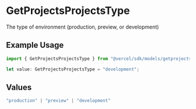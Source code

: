 # GetProjectsProjectsType

The type of environment (production, preview, or development)

## Example Usage

```typescript
import { GetProjectsProjectsType } from "@vercel/sdk/models/getprojectsop.js";

let value: GetProjectsProjectsType = "development";
```

## Values

```typescript
"production" | "preview" | "development"
```